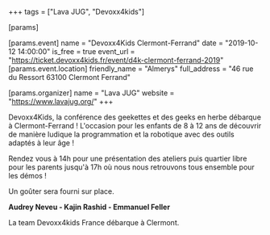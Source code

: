 +++
tags = ["Lava JUG", "Devoxx4kids"]

[params]

[params.event]
name = "Devoxx4Kids Clermont-Ferrand"
date = "2019-10-12 14:00:00"
is_free = true
event_url = "https://ticket.devoxx4kids.fr/event/d4k-clermont-ferrand-2019"
[params.event.location]
friendly_name = "Almerys"
full_address = "46 rue du Ressort 63100 Clermont Ferrand"

[params.organizer]
name = "Lava JUG"
website = "https://www.lavajug.org/"
+++

Devoxx4Kids, la conférence des geekettes et des geeks en herbe débarque à Clermont-Ferrand ! L'occasion pour les enfants de 8 à 12 ans de découvrir de manière ludique la programmation et la robotique avec des outils adaptés à leur âge !

Rendez vous à 14h pour une présentation des ateliers puis quartier libre pour les parents jusqu'à 17h où nous nous retrouvons tous ensemble pour les démos !

Un goûter sera fourni sur place.

**Audrey Neveu - Kajin Rashid - Emmanuel Feller**

La team Devoxx4kids France débarque à Clermont.
